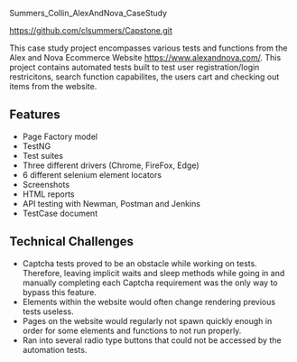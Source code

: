 Summers_Collin_AlexAndNova_CaseStudy

https://github.com/clsummers/Capstone.git

This case study project encompasses various tests and functions from the Alex and Nova Ecommerce Website https://www.alexandnova.com/. This project contains automated tests built to test user registration/login restricitons, search function capabilites, the users cart and checking out items from the website. 

## Features

- Page Factory model
- TestNG
- Test suites
- Three different drivers (Chrome, FireFox, Edge)
- 6 different selenium element locators
- Screenshots
- HTML reports
- API testing with Newman, Postman and Jenkins
- TestCase document



## Technical Challenges
- Captcha tests proved to be an obstacle while working on tests. Therefore, leaving implicit waits and sleep methods while going in and manually completing each Captcha requirement was the only way to bypass this feature.
- Elements within the website would often change rendering previous tests useless.
- Pages on the website would regularly not spawn quickly enough in order for some elements and functions to not run properly.
- Ran into several radio type buttons that could not be accessed by the automation tests.
